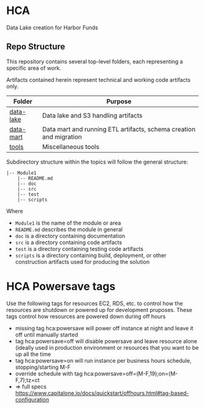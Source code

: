 # HCA

Data Lake creation for Harbor Funds

## Repo Structure

This repository contains several top-level folders, each representing a specific area of work.

Artifacts contained herein represent technical and working code artifacts only.

| Folder | Purpose |
|--- |--- |
| [data-lake](data-lake) | Data lake and S3 handling artifacts |
| [data-mart](data-mart) | Data mart and running ETL artifacts, schema creation and migration |
| [tools](tools) | Miscellaneous tools |

Subdirectory structure within the topics will follow the general structure:

```text
|-- Module1
    |-- README.md
    |-- doc
    |-- src
    |-- test
    |-- scripts
```

Where

- `Module1` is the name of the module or area
- `README.md` describes the module in general
- `doc` is a directory containing documentation
- `src` is a directory containing code artifacts
- `test` is a directory containing testing code artifacts
- `scripts` is a directory containing build, deployment, or other construction artifacts used for producing the solution

# HCA Powersave tags
Use the following tags for resources EC2, RDS, etc. to control how the resources are shutdown or powered up for development pruposes. These tags control how resources are powered down during off hours
- missing tag hca:powersave will power off instance at night and leave it off until manually started
- tag hca:powersave=off will disable powersave and leave resource alone (ideally used in production environment or resources that you want to be up all the time
- tag hca:powersave=on  will run instance per business hours schedule, stopping/starting M-F
- override schedule with tag hca:powersave=off=(M-F,19);on=(M-F,7);tz=ct
- => full specs https://www.capitalone.io/docs/quickstart/offhours.html#tag-based-configuration
